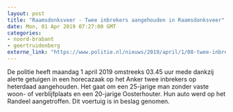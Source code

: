 ```yaml
---
layout: post
title: "Raamsdonksveer - Twee inbrekers aangehouden in Raamsdonksveer"
date: Mon, 01 Apr 2019 07:27:00 GMT
categories: 
- noord-brabant 
- geertruidenberg 
externe_link: "https://www.politie.nl/nieuws/2019/april/1/08-twee-inbrekers-aangehouden-in-raamsdonksveer.html"
---
```


De politie heeft maandag 1 april 2019 omstreeks 03.45 uur mede dankzij alerte getuigen  in een horecazaak op het Anker  twee inbrekers op heterdaad aangehouden. Het gaat om een 25-jarige man zonder vaste woon- of verblijfplaats en een 20-jarige Oosterhouter. Hun auto werd op het Randeel aangetroffen. Dit voertuig is in beslag genomen.
